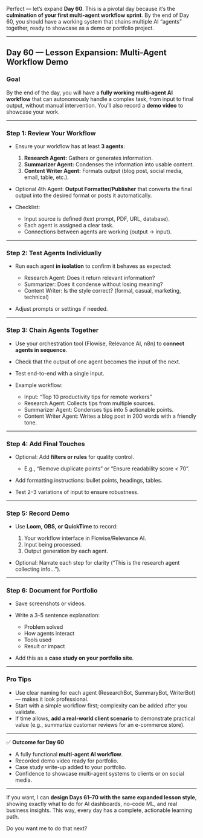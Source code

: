 Perfect — let’s expand **Day 60**. This is a pivotal day because it’s the **culmination of your first multi-agent workflow sprint**. By the end of Day 60, you should have a working system that chains multiple AI “agents” together, ready to showcase as a demo or portfolio project.

---

## **Day 60 — Lesson Expansion: Multi-Agent Workflow Demo**

### **Goal**

By the end of the day, you will have a **fully working multi-agent AI workflow** that can autonomously handle a complex task, from input to final output, without manual intervention. You’ll also record a **demo video** to showcase your work.

---

### **Step 1: Review Your Workflow**

* Ensure your workflow has at least **3 agents**:

  1. **Research Agent:** Gathers or generates information.
  2. **Summarizer Agent:** Condenses the information into usable content.
  3. **Content Writer Agent:** Formats output (blog post, social media, email, table, etc.).

* Optional 4th Agent: **Output Formatter/Publisher** that converts the final output into the desired format or posts it automatically.

* Checklist:

  * Input source is defined (text prompt, PDF, URL, database).
  * Each agent is assigned a clear task.
  * Connections between agents are working (output → input).

---

### **Step 2: Test Agents Individually**

* Run each agent **in isolation** to confirm it behaves as expected:

  * Research Agent: Does it return relevant information?
  * Summarizer: Does it condense without losing meaning?
  * Content Writer: Is the style correct? (formal, casual, marketing, technical)
* Adjust prompts or settings if needed.

---

### **Step 3: Chain Agents Together**

* Use your orchestration tool (Flowise, Relevance AI, n8n) to **connect agents in sequence**.
* Check that the output of one agent becomes the input of the next.
* Test end-to-end with a single input.
* Example workflow:

  * Input: “Top 10 productivity tips for remote workers”
  * Research Agent: Collects tips from multiple sources.
  * Summarizer Agent: Condenses tips into 5 actionable points.
  * Content Writer Agent: Writes a blog post in 200 words with a friendly tone.

---

### **Step 4: Add Final Touches**

* Optional: Add **filters or rules** for quality control.

  * E.g., “Remove duplicate points” or “Ensure readability score < 70”.
* Add formatting instructions: bullet points, headings, tables.
* Test 2–3 variations of input to ensure robustness.

---

### **Step 5: Record Demo**

* Use **Loom, OBS, or QuickTime** to record:

  1. Your workflow interface in Flowise/Relevance AI.
  2. Input being processed.
  3. Output generation by each agent.
* Optional: Narrate each step for clarity (“This is the research agent collecting info…”).

---

### **Step 6: Document for Portfolio**

* Save screenshots or videos.
* Write a 3–5 sentence explanation:

  * Problem solved
  * How agents interact
  * Tools used
  * Result or impact
* Add this as a **case study on your portfolio site**.

---

### **Pro Tips**

* Use clear naming for each agent (ResearchBot, SummaryBot, WriterBot) — makes it look professional.
* Start with a simple workflow first; complexity can be added after you validate.
* If time allows, **add a real-world client scenario** to demonstrate practical value (e.g., summarize customer reviews for an e-commerce store).

---

✅ **Outcome for Day 60**

* A fully functional **multi-agent AI workflow**.
* Recorded demo video ready for portfolio.
* Case study write-up added to your portfolio.
* Confidence to showcase multi-agent systems to clients or on social media.

---

If you want, I can **design Days 61–70 with the same expanded lesson style**, showing exactly what to do for AI dashboards, no-code ML, and real business insights. This way, every day has a complete, actionable learning path.

Do you want me to do that next?
